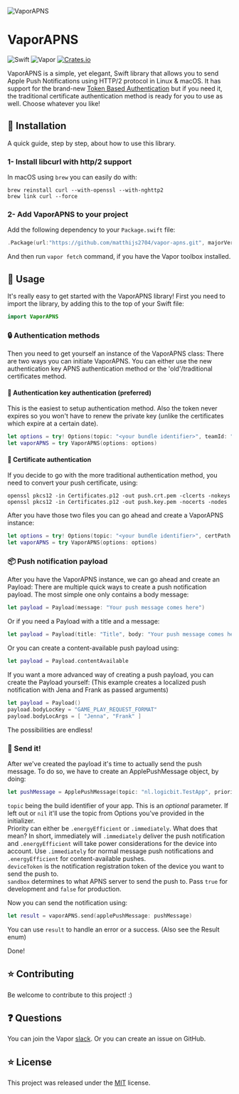 ![VaporAPNS](https://cloud.githubusercontent.com/assets/4346200/19014987/344c5014-87fb-11e6-8727-3a687117c17e.png)

# VaporAPNS

![Swift](http://img.shields.io/badge/swift-3.0-brightgreen.svg)
![Vapor](https://img.shields.io/badge/Vapor-1.0-green.svg)
[![Crates.io](https://img.shields.io/crates/l/rustc-serialize.svg?maxAge=2592000)]()

VaporAPNS is a simple, yet elegant, Swift library that allows you to send Apple Push Notifications using HTTP/2 protocol in Linux & macOS. It has support for the brand-new [Token Based Authentication](https://developer.apple.com/videos/play/wwdc2016/724/) but if you need it, the traditional certificate authentication method is ready for you to use as well. Choose whatever you like!

## 🔧 Installation

A quick guide, step by step, about how to use this library.

### 1- Install libcurl with http/2 support

In macOS using `brew` you can easily do with:

```shell
brew reinstall curl --with-openssl --with-nghttp2
brew link curl --force
```

### 2- Add VaporAPNS to your project

Add the following dependency to your `Package.swift` file:

```swift
.Package(url:"https://github.com/matthijs2704/vapor-apns.git", majorVersion: 1, minor: 0)
```

And then run `vapor fetch` command, if you have the Vapor toolbox installed.

## 🚀 Usage

It's really easy to get started with the VaporAPNS library! First you need to import the library, by adding this to the top of your Swift file:
```swift
import VaporAPNS
```
### 🔒 Authentication methods
Then you need to get yourself an instance of the VaporAPNS class:
There are two ways you can initiate VaporAPNS. You can either use the new authentication key APNS authentication method or the 'old'/traditional certificates method.
#### 🔑 Authentication key authentication (preferred)
This is the easiest to setup authentication method. Also the token never expires so you won't have to renew the private key (unlike the certificates which expire at a certain date).
```swift
let options = try! Options(topic: "<your bundle identifier>", teamId: "<your team identifier>", keyId: "<your key id>", keyPath: "/path/to/your/APNSAuthKey.p8")
let vaporAPNS = try VaporAPNS(options: options)
```
#### 🎫 Certificate authentication
If you decide to go with the more traditional authentication method, you need to convert your push certificate, using:
```shell
openssl pkcs12 -in Certificates.p12 -out push.crt.pem -clcerts -nokeys
openssl pkcs12 -in Certificates.p12 -out push.key.pem -nocerts -nodes
```
After you have those two files you can go ahead and create a VaporAPNS instance:
```swift
let options = try! Options(topic: "<your bundle identifier>", certPath: "/path/to/your/certificate.crt.pem", keyPath: "/path/to/your/certificatekey.key.pem")
let vaporAPNS = try VaporAPNS(options: options)
```
### 📦 Push notification payload
After you have the VaporAPNS instance, we can go ahead and create an Payload:
There are multiple quick ways to create a push notification payload. The most simple one only contains a body message:
```swift
let payload = Payload(message: "Your push message comes here")
```
Or if you need a Payload with a title and a message:
```swift
let payload = Payload(title: "Title", body: "Your push message comes here")
```
Or you can create a content-available push payload using:
```swift
let payload = Payload.contentAvailable
```

If you want a more advanced way of creating a push payload, you can create the Payload yourself:
(This example creates a localized push notification with Jena and Frank as passed arguments)
```swift
let payload = Payload()
payload.bodyLocKey = "GAME_PLAY_REQUEST_FORMAT"
payload.bodyLocArgs = [ "Jenna", "Frank" ]
```
The possibilities are endless!

### 🚀 Send it!

After we've created the payload it's time to actually send the push message. To do so, we have to create an ApplePushMessage object, by doing:
```swift
let pushMessage = ApplePushMessage(topic: "nl.logicbit.TestApp", priority: .immediately, payload: payload, deviceToken: "488681b8e30e6722012aeb88f485c823b9be15c42e6cc8db1550a8f1abb590d7", sandbox: true)
```
`topic` being the build identifier of your app. This is an *optional* parameter. If left out or `nil` it'll use the topic from Options you've provided in the initializer.  
Priority can either be `.energyEfficient` or `.immediately`. What does that mean? In short, immediately will `.immediately` deliver the push notification and `.energyEfficient` will take power considerations for the device into account. Use `.immediately` for normal message push notifications and `.energyEfficient` for content-available pushes.  
`deviceToken` is the notification registration token of the device you want to send the push to.  
`sandbox` determines to what APNS server to send the push to. Pass `true` for development and `false` for production.

Now you can send the notification using:
```swift
let result = vaporAPNS.send(applePushMessage: pushMessage)
```

You can use `result` to handle an error or a success. (Also see the Result enum)

Done!

## ⭐ Contributing

Be welcome to contribute to this project! :)

## ❓ Questions

You can join the Vapor [slack](http://vapor.team). Or you can create an issue on GitHub.

## ⭐ License

This project was released under the [MIT](LICENSE.md) license.
